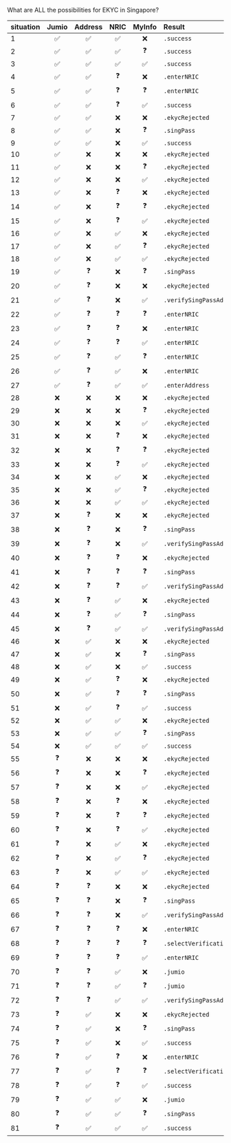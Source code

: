 What are ALL the possibilities for EKYC in Singapore?

situation | Jumio | Address | NRIC | MyInfo | Result
:---|:---:|:---:|:---:|:---:|:---
 1 | ✅ | ✅ | ✅ | ❌ | `.success`
 2 | ✅ | ✅ | ✅ | ❓ | `.success`
 3 | ✅ | ✅ | ✅ | ✅ | `.success`
 4 | ✅ | ✅ | ❓ | ❌ | `.enterNRIC`
 5 | ✅ | ✅ | ❓ | ❓ | `.enterNRIC`
 6 | ✅ | ✅ | ❓ | ✅ | `.success`
 7 | ✅ | ✅ | ❌ | ❌ | `.ekycRejected`
 8 | ✅ | ✅ | ❌ | ❓ | `.singPass`
 9 | ✅ | ✅ | ❌ | ✅ | `.success`
10 | ✅ | ❌ | ❌ | ❌ | `.ekycRejected`
11 | ✅ | ❌ | ❌ | ❓ | `.ekycRejected`
12 | ✅ | ❌ | ❌ | ✅ | `.ekycRejected`
13 | ✅ | ❌ | ❓ | ❌ | `.ekycRejected`
14 | ✅ | ❌ | ❓ | ❓ | `.ekycRejected`
15 | ✅ | ❌ | ❓ | ✅ | `.ekycRejected`
16 | ✅ | ❌ | ✅ | ❌ | `.ekycRejected`
17 | ✅ | ❌ | ✅ | ❓ | `.ekycRejected`
18 | ✅ | ❌ | ✅ | ✅ | `.ekycRejected`
19 | ✅ | ❓ | ❌ | ❓ | `.singPass`
20 | ✅ | ❓ | ❌ | ❌ | `.ekycRejected`
21 | ✅ | ❓ | ❌ | ✅ | `.verifySingPassAddress`
22 | ✅ | ❓ | ❓ | ❓ | `.enterNRIC` 
23 | ✅ | ❓ | ❓ | ❌ | `.enterNRIC`
24 | ✅ | ❓ | ❓ | ✅ | `.enterNRIC`
25 | ✅ | ❓ | ✅ | ❓ | `.enterNRIC`
26 | ✅ | ❓ | ✅ | ❌ | `.enterNRIC`
27 | ✅ | ❓ | ✅ | ✅ | `.enterAddress` 
28 | ❌ | ❌ | ❌ | ❌ | `.ekycRejected`
29 | ❌ | ❌ | ❌ | ❓ | `.ekycRejected`
30 | ❌ | ❌ | ❌ | ✅ | `.ekycRejected`
31 | ❌ | ❌ | ❓ | ❌ | `.ekycRejected`
32 | ❌ | ❌ | ❓ | ❓ | `.ekycRejected`
33 | ❌ | ❌ | ❓ | ✅ | `.ekycRejected`
34 | ❌ | ❌ | ✅ | ❌ | `.ekycRejected`
35 | ❌ | ❌ | ✅ | ❓ | `.ekycRejected `
36 | ❌ | ❌ | ✅ | ✅ | `.ekycRejected `
37 | ❌ | ❓ | ❌ | ❌ | `.ekycRejected`
38 | ❌ | ❓ | ❌ | ❓ | `.singPass`
39 | ❌ | ❓ | ❌ | ✅ | `.verifySingPassAddress`
40 | ❌ | ❓ | ❓ | ❌ | `.ekycRejected`
41 | ❌ | ❓ | ❓ | ❓ | `.singPass`
42 | ❌ | ❓ | ❓ | ✅ | `.verifySingPassAddress`
43 | ❌ | ❓ | ✅ | ❌ | `.ekycRejected`
44 | ❌ | ❓ | ✅ | ❓ | `.singPass`
45 | ❌ | ❓ | ✅ | ✅ | `.verifySingPassAddres`
46 | ❌ | ✅ | ❌ | ❌ | `.ekycRejected`
47 | ❌ | ✅ | ❌ | ❓ | `.singPass`
48 | ❌ | ✅ | ❌ | ✅ | `.success`
49 | ❌ | ✅ | ❓ | ❌ | `.ekycRejected`
50 | ❌ | ✅ | ❓ | ❓ | `.singPass`
51 | ❌ | ✅ | ❓ | ✅ | `.success`
52 | ❌ | ✅ | ✅ | ❌ | `.ekycRejected`
53 | ❌ | ✅ | ✅ | ❓ | `.singPass`
54 | ❌ | ✅ | ✅ | ✅ | `.success`
55 | ❓ | ❌ | ❌ | ❌ | `.ekycRejected`
56 | ❓ | ❌ | ❌ | ❓ | `.ekycRejected`
57 | ❓ | ❌ | ❌ | ✅ | `.ekycRejected`
58 | ❓ | ❌ | ❓ | ❌ | `.ekycRejected`
59 | ❓ | ❌ | ❓ | ❓ | `.ekycRejected`
60 | ❓ | ❌ | ❓ | ✅ | `.ekycRejected`
61 | ❓ | ❌ | ✅ | ❌ | `.ekycRejected`
62 | ❓ | ❌ | ✅ | ❓ | `.ekycRejected`
63 | ❓ | ❌ | ✅ | ✅ | `.ekycRejected`
64 | ❓ | ❓ | ❌ | ❌ | `.ekycRejected`
65 | ❓ | ❓ | ❌ | ❓ | `.singPass`
66 | ❓ | ❓ | ❌ | ✅ | `.verifySingPassAddress`
67 | ❓ | ❓ | ❓ | ❌ | `.enterNRIC`
68 | ❓ | ❓ | ❓ | ❓ | `.selectVerificationMethod`
69 | ❓ | ❓ | ❓ | ✅ | `.enterNRIC`
70 | ❓ | ❓ | ✅ | ❌ | `.jumio`
71 | ❓ | ❓ | ✅ | ❓ | `.jumio`
72 | ❓ | ❓ | ✅ | ✅ | `.verifySingPassAddress`
73 | ❓ | ✅ | ❌ | ❌ | `.ekycRejected`
74 | ❓ | ✅ | ❌ | ❓ | `.singPass`
75 | ❓ | ✅ | ❌ | ✅ | `.success`
76 | ❓ | ✅ | ❓ | ❌ | `.enterNRIC`
77 | ❓ | ✅ | ❓ | ❓ | `.selectVerificationMethod `
78 | ❓ | ✅ | ❓ | ✅ | `.success`
79 | ❓ | ✅ | ✅ | ❌ | `.jumio`
80 | ❓ | ✅ | ✅ | ❓ | `.singPass`
81 | ❓ | ✅ | ✅ | ✅ | `.success`